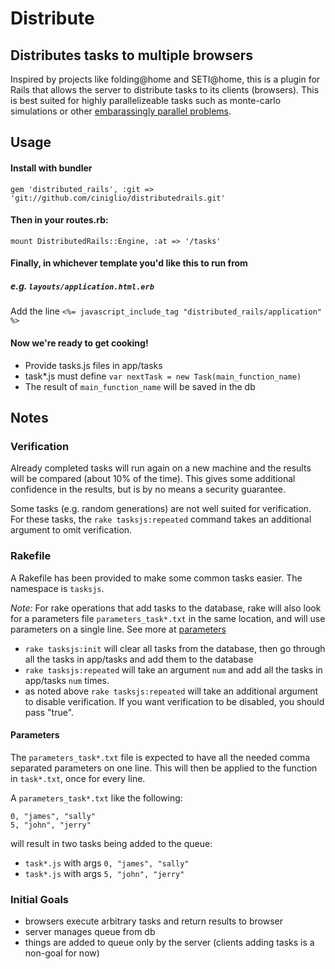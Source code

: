 # Distribute

## Distributes tasks to multiple browsers 

Inspired by projects like folding@home and SETI@home, this is a
plugin for Rails that allows the server to distribute tasks
to its clients (browsers). This is best suited for highly
parallelizeable tasks such as monte-carlo simulations or other
[embarassingly parallel problems](http://en.wikipedia.org/wiki/Embarrassingly_parallel).

## Usage

#### Install with bundler

`gem 'distributed_rails', :git =>
'git://github.com/ciniglio/distributedrails.git'`

#### Then in your routes.rb:

`mount DistributedRails::Engine, :at => '/tasks'`

#### Finally, in whichever template you'd like this to run from
##### e.g. `layouts/application.html.erb`

Add the line
`<%= javascript_include_tag "distributed_rails/application" %>`

#### Now we're ready to get cooking!

- Provide tasks.js files in app/tasks
- task*.js must define `var nextTask = new Task(main_function_name)`
- The result of `main_function_name` will be saved in the db

## Notes

### Verification 
Already completed tasks will run again on a new machine and the
results will be compared (about 10% of the time). This gives some
additional confidence in the results, but is by no means a security
guarantee.

Some tasks (e.g. random generations) are not well suited for
verification. For these tasks, the `rake tasksjs:repeated` command
takes an additional argument to omit verification.

### Rakefile
A Rakefile has been provided to make some common tasks easier. The
namespace is `tasksjs`.

*Note:* For rake operations that add tasks to the database, rake will
 also look for a parameters file `parameters_task*.txt` in the same
 location, and will use parameters on a single line. See more at
 [parameters](#parameters)
 
- `rake tasksjs:init` will clear all tasks from the database, then go
  through all the tasks in app/tasks and add them to the database
- `rake tasksjs:repeated` will take an argument `num` and add all the tasks
  in app/tasks `num` times.
- as noted above `rake tasksjs:repeated` will take an additional
  argument to disable verification. If you want verification to be
  disabled, you should pass "true".

#### Parameters 
The `parameters_task*.txt` file is expected to have
all the needed comma separated parameters on one line. This will then
be applied to the function in `task*.txt`, once for every line. 

A `parameters_task*.txt` like the following:
```
0, "james", "sally"
5, "john", "jerry"
```

will result in two tasks being added to the queue:
- `task*.js` with args `0, "james", "sally"`
- `task*.js` with args `5, "john", "jerry"`

### Initial Goals
- browsers execute arbitrary tasks and return results to browser
- server manages queue from db
- things are added to queue only by the server (clients adding tasks
  is a non-goal for now)

